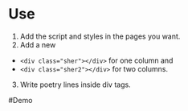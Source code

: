 # Use
1. Add the script and styles in the pages you want. 
2. Add a new 
- `<div class="sher"></div>` for one column and
- `<div class="sher2"></div>` for two columns.
3. Write poetry lines inside div tags. 

#Demo

